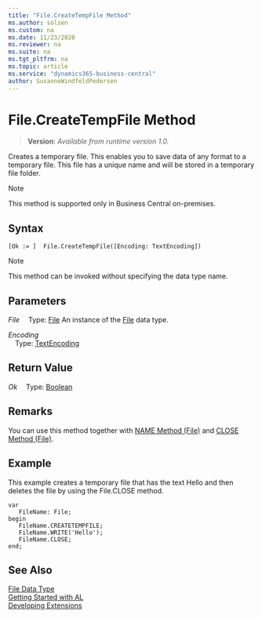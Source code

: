 ```yaml
---
title: "File.CreateTempFile Method"
ms.author: solsen
ms.custom: na
ms.date: 11/23/2020
ms.reviewer: na
ms.suite: na
ms.tgt_pltfrm: na
ms.topic: article
ms.service: "dynamics365-business-central"
author: SusanneWindfeldPedersen
---
```

[//]: # (START>DO_NOT_EDIT)
[//]: # (IMPORTANT:Do not edit any of the content between here and the END>DO_NOT_EDIT.)
[//]: # (Any modifications should be made in the .xml files in the ModernDev repo.)
# File.CreateTempFile Method
> **Version**: _Available from runtime version 1.0._

Creates a temporary file. This enables you to save data of any format to a temporary file. This file has a unique name and will be stored in a temporary file folder.

> [!NOTE]
> This method is supported only in Business Central on-premises.

## Syntax
```
[Ok := ]  File.CreateTempFile([Encoding: TextEncoding])
```
> [!NOTE]
> This method can be invoked without specifying the data type name.
## Parameters
*File*
&emsp;Type: [File](file-data-type.md)
An instance of the [File](file-data-type.md) data type.

*Encoding*  
&emsp;Type: [TextEncoding](../textencoding/textencoding-option.md)  
  


## Return Value
*Ok*
&emsp;Type: [Boolean](../boolean/boolean-data-type.md)



[//]: # (IMPORTANT: END>DO_NOT_EDIT)

## Remarks  
 You can use this method together with [NAME Method \(File\)](../../methods-auto/file/file-name-method.md) and [CLOSE Method \(File\)](../../methods-auto/file/file-close-method.md).  
  
## Example  
 This example creates a temporary file that has the text Hello and then deletes the file by using the File.CLOSE method.

 ```
 var
    FileName: File;
begin
    FileName.CREATETEMPFILE;  
    FileName.WRITE('Hello');  
    FileName.CLOSE; 
end;
```  
  
## See Also
[File Data Type](file-data-type.md)  
[Getting Started with AL](../../devenv-get-started.md)  
[Developing Extensions](../../devenv-dev-overview.md)